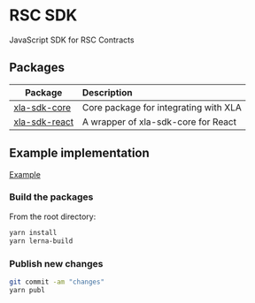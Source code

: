# RSC SDK

JavaScript SDK for RSC Contracts

## Packages

| Package                                  | Description                           |
| ---------------------------------------- | :------------------------------------ |
| [xla-sdk-core](/packages/xla-sdk-core)   | Core package for integrating with XLA |
| [xla-sdk-react](/packages/xla-sdk-react) | A wrapper of xla-sdk-core for React   |

## Example implementation

[Example](/packages/xla-sdk-react/src/implementation.example.tsx)

### Build the packages

From the root directory:

```bash
yarn install
yarn lerna-build
```

### Publish new changes

```bash
git commit -am "changes"
yarn publ
```
